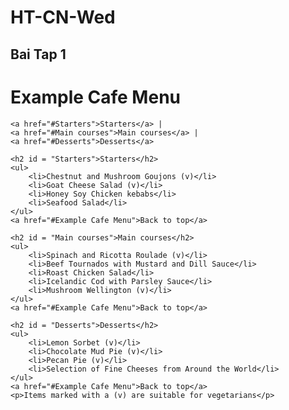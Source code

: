 # HT-CN-Wed
## Bai Tap 1
<!DOCTYPE html>
<html lang="en">
<head>
    <meta charset="UTF-8">
    <meta name="viewport" content="width=device-width, initial-scale=1.0">
    <title>Document</title>
</head>
<body>
    <h1>Example Cafe Menu</h1>
    
    <a href="#Starters">Starters</a> |
    <a href="#Main courses">Main courses</a> |
    <a href="#Desserts">Desserts</a>

    <h2 id = "Starters">Starters</h2>
    <ul>
        <li>Chestnut and Mushroom Goujons (v)</li>
        <li>Goat Cheese Salad (v)</li>
        <li>Honey Soy Chicken kebabs</li>
        <li>Seafood Salad</li>
    </ul>
    <a href="#Example Cafe Menu">Back to top</a>

    <h2 id = "Main courses">Main courses</h2>
    <ul>
        <li>Spinach and Ricotta Roulade (v)</li>
        <li>Beef Tournados with Mustard and Dill Sauce</li>
        <li>Roast Chicken Salad</li>
        <li>Icelandic Cod with Parsley Sauce</li>
        <li>Mushroom Wellington (v)</li>
    </ul>
    <a href="#Example Cafe Menu">Back to top</a>

    <h2 id = "Desserts">Desserts</h2>
    <ul>
        <li>Lemon Sorbet (v)</li>
        <li>Chocolate Mud Pie (v)</li>
        <li>Pecan Pie (v)</li>
        <li>Selection of Fine Cheeses from Around the World</li>
    </ul>
    <a href="#Example Cafe Menu">Back to top</a>
    <p>Items marked with a (v) are suitable for vegetarians</p>



</body>
</html>
